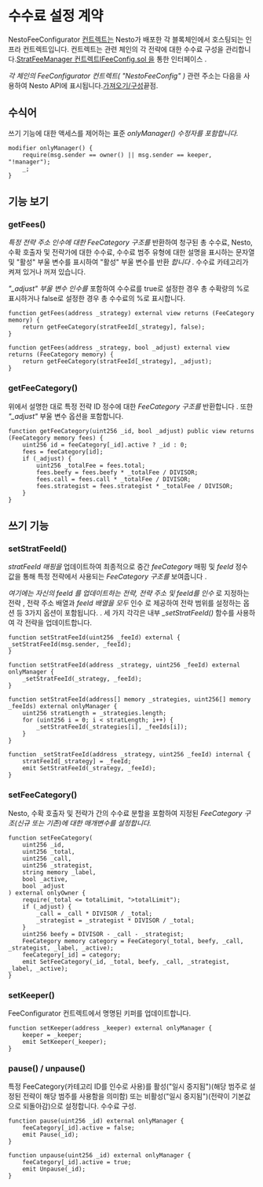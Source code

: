# 수수료 설정 계약

NestoFeeConfigurator [컨트렉트는](https://github.com/beefyfinance/beefy-contracts/blob/master/contracts/BIFI/infra/BeefyFeeConfigurator.sol) Nesto가 배포한 각 블록체인에서 호스팅되는 인프라 컨트렉트입니다. 컨트렉트는 관련 체인의 각 전략에 대한 수수료 구성을 관리합니다.[StratFeeManager 컨트렉트](https://docs.beefy.finance/developer-documentation/strategy-contract/stratfeemanager-contract)[IFeeConfig.sol 을](https://github.com/beefyfinance/beefy-contracts/blob/master/contracts/BIFI/interfaces/common/IFeeConfig.sol) 통한 인터페이스 .

_각 체인의 FeeConfigurator 컨트렉트( "NestoFeeConfig" )_ 관련 주소는 다음을 사용하여 Nesto API에 표시됩니다.[가져오기/구성](https://docs.beefy.finance/developer-documentation/beefy-api#get-config)끝점.

## 수식어

쓰기 기능에 대한 액세스를 제어하는 ​​표준 _onlyManager() 수정자를 포함합니다._

```
modifier onlyManager() {
    require(msg.sender == owner() || msg.sender == keeper, "!manager");
    _;
}
```

## 기능 보기

### getFees()

_특정 전략 주소 인수에 대한 FeeCategory 구조를_ 반환하여 청구된 총 수수료, Nesto, 수확 호출자 및 전략가에 대한 수수료, 수수료 범주 유형에 대한 설명을 표시하는 문자열 및 "활성" 부울 변수를 표시하여 "활성" 부울 변수를 반환 _합니다_ . 수수료 카테고리가 켜져 있거나 꺼져 있습니다.

_"\_adjust" 부울 변수 인수를_ 포함하여 수수료를 true로 설정한 경우 총 수확량의 %로 표시하거나 false로 설정한 경우 총 수수료의 %로 표시합니다.

```
function getFees(address _strategy) external view returns (FeeCategory memory) {
    return getFeeCategory(stratFeeId[_strategy], false);
}

function getFees(address _strategy, bool _adjust) external view returns (FeeCategory memory) {
    return getFeeCategory(stratFeeId[_strategy], _adjust);
}
```

### getFeeCategory()

위에서 설명한 대로 특정 전략 ID 정수에 대한 _FeeCategory 구조를_ 반환합니다 . 또한 _"\_adjust"_ 부울 변수 옵션을 포함합니다.

```
function getFeeCategory(uint256 _id, bool _adjust) public view returns (FeeCategory memory fees) {
    uint256 id = feeCategory[_id].active ? _id : 0;
    fees = feeCategory[id];
    if (_adjust) {
        uint256 _totalFee = fees.total;
        fees.beefy = fees.beefy * _totalFee / DIVISOR;
        fees.call = fees.call * _totalFee / DIVISOR;
        fees.strategist = fees.strategist * _totalFee / DIVISOR;
    }
}
```

## 쓰기 기능

### setStratFeeId()

_stratFeeId 매핑을_ 업데이트하여 최종적으로 중간 _feeCategory_ 매핑 및 _feeId_ 정수 값을 통해 특정 전략에서 사용되는 _FeeCategory 구조를_ 보여줍니다 .

_여기에는 자신의 feeId 를 업데이트하는 전략, 전략 주소 및 feeId를 인수_ 로 지정하는 전략 , 전략 주소 배열과 _feeId 배열을 모두_ 인수 로 제공하여 전략 범위를 설정하는 옵션 등 3가지 옵션이 포함됩니다. . 세 가지 각각은 내부 _\_setStratFeeId()_ 함수를 사용하여 각 전략을 업데이트합니다.

```
function setStratFeeId(uint256 _feeId) external {
_setStratFeeId(msg.sender, _feeId);
}

function setStratFeeId(address _strategy, uint256 _feeId) external onlyManager {
    _setStratFeeId(_strategy, _feeId);
}

function setStratFeeId(address[] memory _strategies, uint256[] memory _feeIds) external onlyManager {
    uint256 stratLength = _strategies.length;
    for (uint256 i = 0; i < stratLength; i++) {
        _setStratFeeId(_strategies[i], _feeIds[i]);
    }
}

function _setStratFeeId(address _strategy, uint256 _feeId) internal {
    stratFeeId[_strategy] = _feeId;
    emit SetStratFeeId(_strategy, _feeId);
}
```

### setFeeCategory()

Nesto, 수확 호출자 및 전략가 간의 수수료 분할을 포함하여 지정된 _FeeCategory 구조(신규 또는 기존)에 대한 매개변수를 설정합니다._

```
function setFeeCategory(
    uint256 _id,
    uint256 _total,
    uint256 _call,
    uint256 _strategist,
    string memory _label,
    bool _active,
    bool _adjust
) external onlyOwner {
    require(_total <= totalLimit, ">totalLimit");
    if (_adjust) {
        _call = _call * DIVISOR / _total;
        _strategist = _strategist * DIVISOR / _total;
    }
    uint256 beefy = DIVISOR - _call - _strategist;
    FeeCategory memory category = FeeCategory(_total, beefy, _call, _strategist, _label, _active);
    feeCategory[_id] = category;
    emit SetFeeCategory(_id, _total, beefy, _call, _strategist, _label, _active);
}
```

### setKeeper()

FeeConfigurator 컨트렉트에서 명명된 키퍼를 업데이트합니다.

```
function setKeeper(address _keeper) external onlyManager {
    keeper = _keeper;
    emit SetKeeper(_keeper);
}
```

### pause() / unpause()

특정 FeeCategory(카테고리 ID를 인수로 사용)를 활성("일시 중지됨")(해당 범주로 설정된 전략이 해당 범주를 사용함을 의미함) 또는 비활성("일시 중지됨")(전략이 기본값으로 되돌아감)으로 설정합니다. 수수료 구성.

```
function pause(uint256 _id) external onlyManager {
    feeCategory[_id].active = false;
    emit Pause(_id);
}

function unpause(uint256 _id) external onlyManager {
    feeCategory[_id].active = true;
    emit Unpause(_id);
}
```

